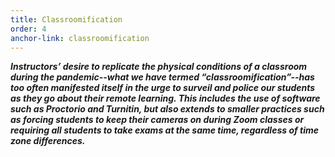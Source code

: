 ```yaml
---
title: Classroomification
order: 4
anchor-link: classroomification
---
```

***Instructors’ desire to replicate the physical conditions of a classroom during the pandemic--what we have termed “classroomification”--has too often manifested itself in the urge to surveil and police our students as they go about their remote learning. This includes the use of software such as Proctorio and Turnitin, but also extends to smaller practices such as forcing students to keep their cameras on during Zoom classes or requiring all students to take exams at the same time, regardless of time zone differences.*** 
